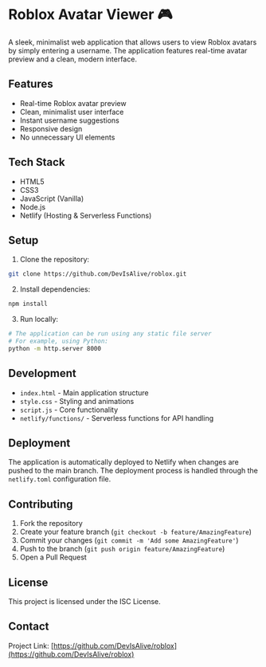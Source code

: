 # Roblox Avatar Viewer 🎮

A sleek, minimalist web application that allows users to view Roblox avatars by simply entering a username. The application features real-time avatar preview and a clean, modern interface.

## Features

- Real-time Roblox avatar preview
- Clean, minimalist user interface
- Instant username suggestions
- Responsive design
- No unnecessary UI elements

## Tech Stack

- HTML5
- CSS3
- JavaScript (Vanilla)
- Node.js
- Netlify (Hosting & Serverless Functions)

## Setup

1. Clone the repository:
```bash
git clone https://github.com/DevIsAlive/roblox.git
```

2. Install dependencies:
```bash
npm install
```

3. Run locally:
```bash
# The application can be run using any static file server
# For example, using Python:
python -m http.server 8000
```

## Development

- `index.html` - Main application structure
- `style.css` - Styling and animations
- `script.js` - Core functionality
- `netlify/functions/` - Serverless functions for API handling

## Deployment

The application is automatically deployed to Netlify when changes are pushed to the main branch. The deployment process is handled through the `netlify.toml` configuration file.

## Contributing

1. Fork the repository
2. Create your feature branch (`git checkout -b feature/AmazingFeature`)
3. Commit your changes (`git commit -m 'Add some AmazingFeature'`)
4. Push to the branch (`git push origin feature/AmazingFeature`)
5. Open a Pull Request

## License

This project is licensed under the ISC License.

## Contact

Project Link: [https://github.com/DevIsAlive/roblox](https://github.com/DevIsAlive/roblox) 